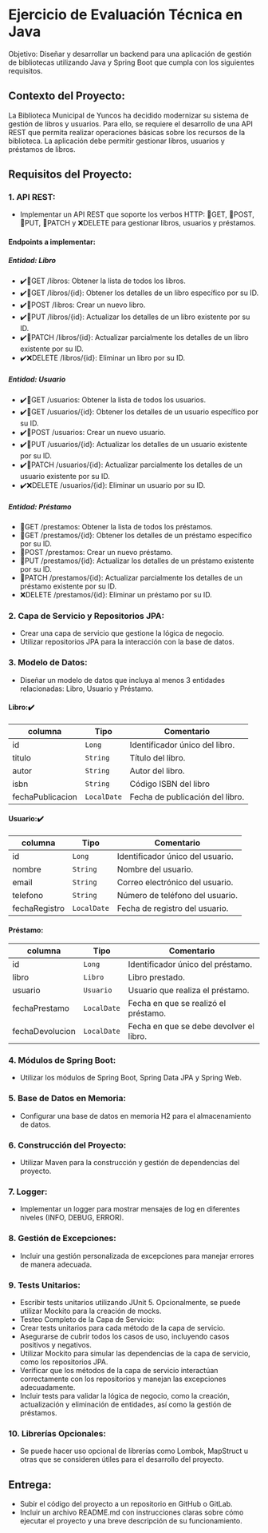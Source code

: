 # Ejercicio de Evaluación Técnica en Java
Objetivo: Diseñar y desarrollar un backend para una aplicación de gestión de bibliotecas utilizando Java y Spring Boot que cumpla con los siguientes requisitos.
## Contexto del Proyecto:
La Biblioteca Municipal de Yuncos ha decidido modernizar su sistema de gestión de libros y usuarios. Para ello, se requiere el desarrollo de una API REST que permita realizar operaciones básicas sobre los recursos de la biblioteca. La aplicación debe permitir gestionar libros, usuarios y préstamos de libros.
## Requisitos del Proyecto:
### 1. API REST:
- Implementar un API REST que soporte los verbos HTTP: :blue_book:GET, :green_book:POST, :ledger:PUT, :notebook:PATCH y :x:DELETE para gestionar libros, usuarios y préstamos.
#### Endpoints a implementar:
##### Entidad: Libro
- :heavy_check_mark::blue_book:GET /libros: Obtener la lista de todos los libros.
- :heavy_check_mark::blue_book:GET /libros/{id}: Obtener los detalles de un libro específico por su ID.
- :heavy_check_mark::green_book:POST /libros: Crear un nuevo libro.
- :heavy_check_mark::ledger:PUT /libros/{id}: Actualizar los detalles de un libro existente por su ID.
- :heavy_check_mark::notebook:PATCH /libros/{id}: Actualizar parcialmente los detalles de un libro existente por su ID.
- :heavy_check_mark::x:DELETE /libros/{id}: Eliminar un libro por su ID.
##### Entidad: Usuario
- :heavy_check_mark::blue_book:GET /usuarios: Obtener la lista de todos los usuarios.
- :heavy_check_mark::blue_book:GET /usuarios/{id}: Obtener los detalles de un usuario específico por su ID.
- :heavy_check_mark::green_book:POST /usuarios: Crear un nuevo usuario.
- :heavy_check_mark::ledger:PUT /usuarios/{id}: Actualizar los detalles de un usuario existente por su ID.
- :heavy_check_mark::notebook:PATCH /usuarios/{id}: Actualizar parcialmente los detalles de un usuario existente por su ID.
- :heavy_check_mark::x:DELETE /usuarios/{id}: Eliminar un usuario por su ID.
##### Entidad: Préstamo
- :blue_book:GET /prestamos: Obtener la lista de todos los préstamos.
- :blue_book:GET /prestamos/{id}: Obtener los detalles de un préstamo específico por su ID.
- :green_book:POST /prestamos: Crear un nuevo préstamo.
- :ledger:PUT /prestamos/{id}: Actualizar los detalles de un préstamo existente por su ID.
- :notebook:PATCH /prestamos/{id}: Actualizar parcialmente los detalles de un préstamo existente por su ID.
- :x:DELETE /prestamos/{id}: Eliminar un préstamo por su ID.
### 2. Capa de Servicio y Repositorios JPA:
- Crear una capa de servicio que gestione la lógica de negocio.
- Utilizar repositorios JPA para la interacción con la base de datos.
### 3. Modelo de Datos:
- Diseñar un modelo de datos que incluya al menos 3 entidades relacionadas: Libro, Usuario y Préstamo.
#### Libro::heavy_check_mark:
|columna          |Tipo        |Comentario                     |
|-----------------|------------|-------------------------------|
|id               |`Long`      |Identificador único del libro. |
|titulo           |`String`    |Título del libro.              |
|autor            |`String`    |Autor del libro.               |
|isbn             |`String`    |Código ISBN del libro          |
|fechaPublicacion |`LocalDate` |Fecha de publicación del libro.|
#### Usuario::heavy_check_mark:
| columna         |Tipo        |Comentario                       |
|-----------------|------------|---------------------------------|
| id              |`Long`      |Identificador único del usuario. |
| nombre          |`String`    |Nombre del usuario.              |
| email           |`String`    |Correo electrónico del usuario.  |
| telefono        |`String`    |Número de teléfono del usuario.  |
| fechaRegistro   |`LocalDate` |Fecha de registro del usuario.   |
#### Préstamo: 
|columna          |Tipo        |Comentario                             |
|-----------------|------------|---------------------------------------|
|id               |`Long`      |Identificador único del préstamo.      |
|libro            |`Libro`     |Libro prestado.                        |
|usuario          |`Usuario`   |Usuario que realiza el préstamo.       |
|fechaPrestamo    |`LocalDate` |Fecha en que se realizó el préstamo.   |
|fechaDevolucion  |`LocalDate` |Fecha en que se debe devolver el libro.|
### 4. Módulos de Spring Boot:
- Utilizar los módulos de Spring Boot, Spring Data JPA y Spring Web.
### 5. Base de Datos en Memoria:
- Configurar una base de datos en memoria H2 para el almacenamiento de datos.
### 6. Construcción del Proyecto:
- Utilizar Maven para la construcción y gestión de dependencias del proyecto.
### 7. Logger:
- Implementar un logger para mostrar mensajes de log en diferentes niveles (INFO, DEBUG, ERROR).
### 8. Gestión de Excepciones:
- Incluir una gestión personalizada de excepciones para manejar errores de manera adecuada.
### 9. Tests Unitarios:
- Escribir tests unitarios utilizando JUnit 5. Opcionalmente, se puede utilizar Mockito para la creación de mocks.
- Testeo Completo de la Capa de Servicio:
- Crear tests unitarios para cada método de la capa de servicio.
- Asegurarse de cubrir todos los casos de uso, incluyendo casos positivos y negativos.
- Utilizar Mockito para simular las dependencias de la capa de servicio, como los repositorios JPA.
- Verificar que los métodos de la capa de servicio interactúan correctamente con los repositorios y manejan las excepciones adecuadamente.
- Incluir tests para validar la lógica de negocio, como la creación, actualización y eliminación de entidades, así como la gestión de préstamos.
### 10. Librerías Opcionales:
- Se puede hacer uso opcional de librerías como Lombok, MapStruct u otras que se consideren útiles para el desarrollo del proyecto.
## Entrega:
- Subir el código del proyecto a un repositorio en GitHub o GitLab.
- Incluir un archivo README.md con instrucciones claras sobre cómo ejecutar el proyecto y una breve descripción de su funcionamiento.

